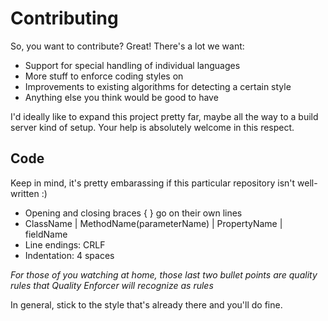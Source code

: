 # Contributing

So, you want to contribute? Great! There's a lot we want:

* Support for special handling of individual languages
* More stuff to enforce coding styles on
* Improvements to existing algorithms for detecting a certain style
* Anything else you think would be good to have

I'd ideally like to expand this project pretty far, maybe all the way to a build server
kind of setup. Your help is absolutely welcome in this respect.

## Code

Keep in mind, it's pretty embarassing if this particular repository isn't well-written :)

* Opening and closing braces { } go on their own lines
* ClassName | MethodName(parameterName) | PropertyName | fieldName
* Line endings: CRLF
* Indentation: 4 spaces

*For those of you watching at home, those last two bullet points are quality rules that
Quality Enforcer will recognize as rules*

In general, stick to the style that's already there and you'll do fine.